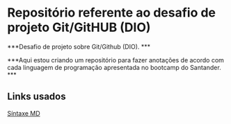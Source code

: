 # Repositório referente ao desafio de projeto Git/GitHUB (DIO)

***Desafio de projeto sobre Git/Github (DIO). *** 

***Aqui estou criando um repositório para fazer anotações de acordo com cada linguagem de programação apresentada no bootcamp do Santander. ***

## Links usados

[Síntaxe MD](https://www.markdownguide.org/basic-syntax/)

